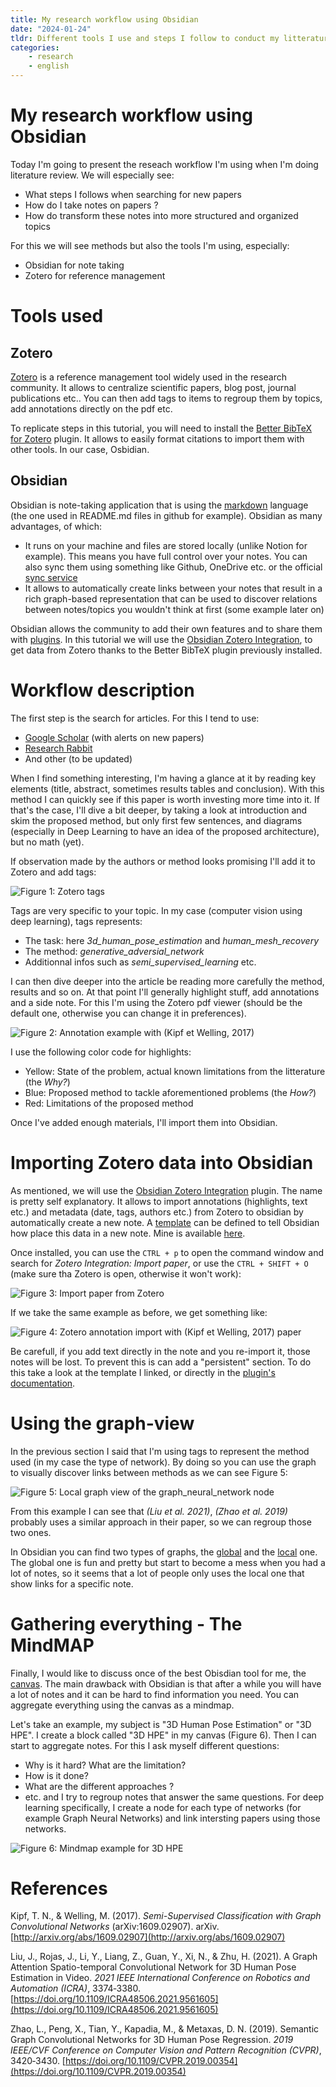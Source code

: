 ```yaml
---
title: My research workflow using Obsidian
date: "2024-01-24"
tldr: Different tools I use and steps I follow to conduct my litterature review 
categories:
    - research
    - english
---
```



# My research workflow using Obsidian

Today I'm going to present the reseach workflow I'm using when I'm doing literature review. We will especially see:
- What steps I follows when searching for new papers
- How do I take notes on papers ?
- How do transform these notes into more structured and organized topics

For this we will see methods but also the tools I'm using, especially:
- Obsidian for note taking
- Zotero for reference management

# Tools used


## Zotero

[Zotero](https://www.zotero.org/) is a reference management tool widely used in the research community.  It allows to centralize scientific papers, blog post, journal publications etc.. You can then add tags to items to regroup them by topics, add annotations directly on the pdf etc.

To replicate steps in this tutorial, you will need to install the [Better BibTeX for Zotero](https://retorque.re/zotero-better-bibtex/installation/) plugin. It allows to easily format citations to import them with other tools. In our case, Osbidian.

## Obsidian

Obsidian is note-taking application that is using the [markdown](https://www.markdownguide.org/cheat-sheet/) language (the one used in README.md files in github for example).  Obsidian as many advantages, of which:
- It runs on your machine and files are stored locally (unlike Notion for example). This means you have full control over your notes. You can also sync them using something like Github, OneDrive etc. or the official [sync service](https://obsidian.md/sync)
- It allows to automatically create links between your notes that result in a rich graph-based representation that can be used to discover relations between notes/topics you wouldn't think at first (some example later on)

Obsidian allows the community to add their own features and to share them with [plugins](https://obsidian.md/plugins).  In this tutorial we will use the [Obsidian Zotero Integration](https://github.com/mgmeyers/obsidian-zotero-integration), to get data from Zotero thanks to the Better BibTeX plugin previously installed.


# Workflow description

The first step is the search for articles. For this I tend to use:
- [Google Scholar](https://scholar.google.com/) (with alerts on new papers)
- [Research Rabbit](https://www.researchrabbit.ai/)
- And other (to be updated)

When I find something interesting, I'm having a glance at it by reading key elements (title, abstract, sometimes results tables and conclusion). With this method I can quickly see if this paper is worth investing more time into it.
If that's the case, I'll dive a bit deeper, by taking a look at introduction and skim the proposed method, but only first few sentences, and diagrams (especially in Deep Learning to have an idea of the proposed architecture), but no math (yet).

If observation made by the authors or method looks promising I'll add it to Zotero and add tags:

![Figure 1: Zotero tags](https://raw.githubusercontent.com/MercierLucas/lucasmercier/master/src/lib/assets/images/blog_workflow_academic_zotero_tags.png)

Tags are very specific to your topic. In my case (computer vision using deep learning), tags represents:
- The task: here *3d_human_pose_estimation* and *human_mesh_recovery*
- The method: *generative_adversial_network*
- Additionnal infos such as *semi_supervised_learning* etc.

I can then dive deeper into the article be reading more carefully the method, results and so on. At that point I'll generally highlight stuff, add annotations and a side note. For this I'm using the Zotero pdf viewer (should be the default one, otherwise you can change it in preferences).

![Figure 2: Annotation example with (Kipf et Welling, 2017)](https://raw.githubusercontent.com/MercierLucas/lucasmercier/master/src/lib/assets/images/blog_workflow_academic_zotero_annotations.png)

I use the following color code for highlights:
- Yellow: State of the problem, actual known limitations from the litterature (the *Why?*)
- Blue: Proposed method to tackle aforementioned problems (the *How?*)
- Red: Limitations of the proposed method

Once I've added enough materials, I'll import them into Obsidian.

# Importing Zotero data into Obsidian

As mentioned, we will use the [Obsidian Zotero Integration](https://github.com/mgmeyers/obsidian-zotero-integration) plugin. The name is pretty self explanatory. It allows to import annotations (highlights, text etc.) and metadata (date, tags, authors etc.) from Zotero to obsidian by automatically create a new note. A [template](https://github.com/mgmeyers/obsidian-zotero-integration/blob/main/docs/Templating.md) can be defined to tell Obsidian how place this data in a new note. Mine is available [here](https://github.com/MercierLucas/lucasmercier/blob/master/src/lib/assets/files/zotero_integration_template.md).

Once installed, you can use the `CTRL + p` to open the command window and search for  *Zotero Integration: Import paper*, or use the `CTRL + SHIFT + O` (make sure tha Zotero is open, otherwise it won't work):

![Figure 3: Import paper from Zotero](https://raw.githubusercontent.com/MercierLucas/lucasmercier/master/src/lib/assets/images/zotero_integration_import.png)

If we take the same example as before, we get something like:

![Figure 4: Zotero annotation import with (Kipf et Welling, 2017) paper](https://raw.githubusercontent.com/MercierLucas/lucasmercier/master/src/lib/assets/images/export_zotero_integration.png)

Be carefull, if you add text directly in the note and you re-import it, those notes will be lost. To prevent this is can add a "persistent" section. To do this take a look at the template I linked, or directly in the [plugin's documentation](https://github.com/mgmeyers/obsidian-zotero-integration/blob/main/docs/Templating.md). 

# Using the graph-view

In the previous section I said that I'm using tags to represent the method used (in my case the type of network). By doing so you can use the graph to visually discover links between methods as we can see Figure 5:

![Figure 5: Local graph view of the graph_neural_network node](https://raw.githubusercontent.com/MercierLucas/lucasmercier/master/src/lib/assets/images/graph_view_gcn.png)


From this example I can see that *(Liu et al. 2021)*, *(Zhao et al. 2019)* probably uses a similar approach in their paper, so we can regroup those two ones.

In Obsidian you can find two types of graphs, the [global](https://help.obsidian.md/Plugins/Graph+view) and the [local](https://help.obsidian.md/Plugins/Graph+view#Local+Graph) one. The global one is fun and pretty but start to become a mess when you had a lot of notes, so it seems that a lot of people only uses the local one that show links for a specific note.

# Gathering everything - The MindMAP

Finally, I would like to discuss once of the best Obisdian tool for me, the [canvas](https://obsidian.md/canvas). The main drawback with Obsidian is that after a while you will have a lot of notes and it can be hard to find information you need.
You can aggregate everything using the canvas as a mindmap. 

Let's take an example, my subject is "3D Human Pose Estimation" or "3D HPE". I create a block called "3D HPE" in my canvas (Figure 6). 
Then I can start to aggregate notes. For this I ask myself different questions:
- Why is it hard? What are the limitation?
- How is it done?
- What are the different approaches ?
- etc.
and I try to regroup notes that answer the same questions. For deep learning specifically, I create a node for each type of networks (for example Graph Neural Networks) and link intersting papers using those networks.

![Figure 6: Mindmap example for 3D HPE](https://raw.githubusercontent.com/MercierLucas/lucasmercier/master/src/lib/assets/images/mindmap_obsidian.png)

# References

Kipf, T. N., & Welling, M. (2017). _Semi-Supervised Classification with Graph Convolutional Networks_ (arXiv:1609.02907). arXiv. [http://arxiv.org/abs/1609.02907](http://arxiv.org/abs/1609.02907)

Liu, J., Rojas, J., Li, Y., Liang, Z., Guan, Y., Xi, N., & Zhu, H. (2021). A Graph Attention Spatio-temporal Convolutional Network for 3D Human Pose Estimation in Video. _2021 IEEE International Conference on Robotics and Automation (ICRA)_, 3374‑3380. [https://doi.org/10.1109/ICRA48506.2021.9561605](https://doi.org/10.1109/ICRA48506.2021.9561605)

Zhao, L., Peng, X., Tian, Y., Kapadia, M., & Metaxas, D. N. (2019). Semantic Graph Convolutional Networks for 3D Human Pose Regression. _2019 IEEE/CVF Conference on Computer Vision and Pattern Recognition (CVPR)_, 3420‑3430. [https://doi.org/10.1109/CVPR.2019.00354](https://doi.org/10.1109/CVPR.2019.00354)
